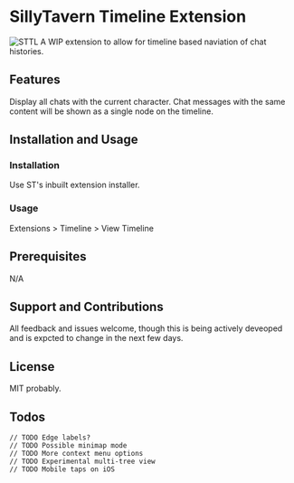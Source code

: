# SillyTavern Timeline Extension
![STTL](https://github.com/city-unit/SillyTavern-Timelines/assets/140349364/7ef54816-b156-4002-af46-236635b6f0d6)
A WIP extension to allow for timeline based naviation of chat histories.


## Features

Display all chats with the current character. Chat messages with the same content will be shown as a single node on the timeline.

## Installation and Usage

### Installation

Use ST's inbuilt extension installer.

### Usage

Extensions > Timeline > View Timeline

## Prerequisites

N/A

## Support and Contributions

All feedback and issues welcome, though this is being actively deveoped and is expcted to change in the next few days. 

## License

MIT probably. 

## Todos
```
// TODO Edge labels?
// TODO Possible minimap mode
// TODO More context menu options
// TODO Experimental multi-tree view
// TODO Mobile taps on iOS
```

